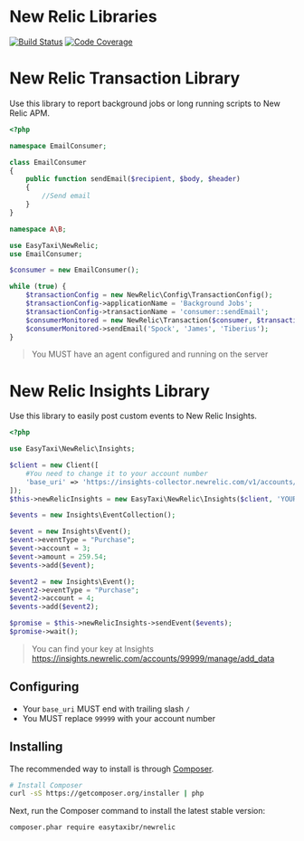 New Relic Libraries
==========================

[![Build Status](https://travis-ci.org/easytaxibr/newrelic.svg?branch=master)](https://travis-ci.org/easytaxibr/newrelic)
[![Code Coverage](https://scrutinizer-ci.com/g/easytaxibr/newrelic/badges/coverage.png?b=master)](https://scrutinizer-ci.com/g/easytaxibr/newrelic/?branch=master)

New Relic Transaction Library
==========================

Use this library to report background jobs or long running scripts to New Relic APM.

```php
<?php

namespace EmailConsumer;

class EmailConsumer
{
    public function sendEmail($recipient, $body, $header)
    {
        //Send email
    }
}

namespace A\B;

use EasyTaxi\NewRelic;
use EmailConsumer;

$consumer = new EmailConsumer();

while (true) {
    $transactionConfig = new NewRelic\Config\TransactionConfig();
    $transactionConfig->applicationName = 'Background Jobs';
    $transactionConfig->transactionName = 'consumer::sendEmail';
    $consumerMonitored = new NewRelic\Transaction($consumer, $transactionConfig);
    $consumerMonitored->sendEmail('Spock', 'James', 'Tiberius');
}
```

> You MUST have an agent configured and running on the server

New Relic Insights Library
==========================

Use this library to easily post custom events to New Relic Insights.

```php
<?php

use EasyTaxi\NewRelic\Insights;

$client = new Client([
    #You need to change it to your account number
    'base_uri' => 'https://insights-collector.newrelic.com/v1/accounts/99999/'
]);
$this->newRelicInsights = new EasyTaxi\NewRelic\Insights($client, 'YOUR_KEY_HERE');

$events = new Insights\EventCollection();

$event = new Insights\Event();
$event->eventType = "Purchase";
$event->account = 3;
$event->amount = 259.54;
$events->add($event);

$event2 = new Insights\Event();
$event2->eventType = "Purchase";
$event2->account = 4;
$events->add($event2);

$promise = $this->newRelicInsights->sendEvent($events);
$promise->wait();
```

> You can find your key at Insights https://insights.newrelic.com/accounts/99999/manage/add_data

## Configuring

* Your `base_uri` MUST end with trailing slash `/`
* You MUST replace `99999` with your account number

## Installing

The recommended way to install is through
[Composer](http://getcomposer.org).

```bash
# Install Composer
curl -sS https://getcomposer.org/installer | php
```

Next, run the Composer command to install the latest stable version:

```bash
composer.phar require easytaxibr/newrelic
```
